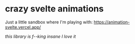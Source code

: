 # crazy svelte animations

Just a little sandbox where I'm playing with: https://animation-svelte.vercel.app/

_this library is f--king insane I love it_
